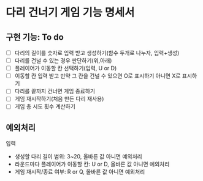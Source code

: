 # 다리 건너기 게임 기능 명세서

## 구현 기능: To do

- [ ] 다리의 길이를 숫자로 입력 받고 생성하기(함수 두개로 나누자, 입력+생성)
- [ ] 다리를 건널 수 있는 경우 판단하기(위,아래)
- [ ] 플레이어가 이동할 칸 선택하기(입력, U or D)
- [ ] 이동할 칸 입력 받고 만약 그 칸을 건널 수 있으면 O로 표시하기 아니면 X로 표시하기
- [ ] 다리를 끝까지 건너면 게임 종료하기
- [ ] 게임 재시작하기(처음 만든 다리 재사용)
- [ ] 게임 총 시도 횟수 계산하기

## 예외처리

입력

- 생성할 다리 길이 범위: 3~20, 올바른 값 아니면 예외처리
- 라운드마다 플레이어가 이동할 칸: U or D, 올바른 값 아니면 예외처리
- 게임 재시작/종료 여부: R or Q, 올바른 값 아니면 예외처리
